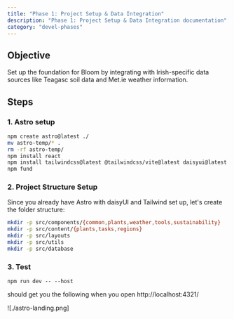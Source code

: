 ```yaml
---
title: "Phase 1: Project Setup & Data Integration"
description: "Phase 1: Project Setup & Data Integration documentation"
category: "devel-phases"
---
```


## Objective

Set up the foundation for Bloom by integrating with Irish-specific data sources like Teagasc soil data and Met.ie weather information.

## Steps

### 1. Astro setup

```bash
npm create astro@latest ./
mv astro-temp/* .
rm -rf astro-temp/
npm install react
npm install tailwindcss@latest @tailwindcss/vite@latest daisyui@latest
npm fund
```

### 2. Project Structure Setup

Since you already have Astro with daisyUI and Tailwind set up, let's create the folder structure:

```bash
mkdir -p src/components/{common,plants,weather,tools,sustainability}
mkdir -p src/content/{plants,tasks,regions}
mkdir -p src/layouts
mkdir -p src/utils
mkdir -p src/database
```

### 3. Test

```
npm run dev -- --host
```

should get you the following when you open http://localhost:4321/

![./astro-landing.png]
